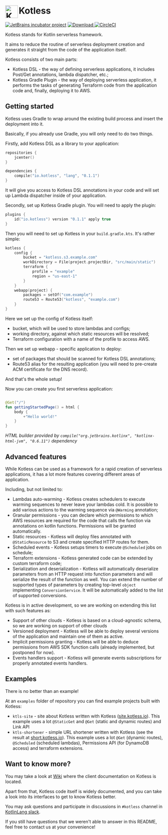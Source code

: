 <h1> <img align="left" width="40" height="40" src="https://site.kotless.io/favicon.apng" alt="Kotless Icon"> Kotless </h1>

[![JetBrains incubator project](https://jb.gg/badges/incubator-flat-square.svg)](https://confluence.jetbrains.com/display/ALL/JetBrains+on+GitHub)
[![Download](https://img.shields.io/badge/dynamic/json.svg?label=latest&query=name&style=flat-square&url=https%3A%2F%2Fapi.bintray.com%2Fpackages%2Ftanvd%2Fio.kotless%2Flang%2Fversions%2F_latest) ](https://bintray.com/tanvd/io.kotless/lang/_latestVersion)
[![CircleCI](https://img.shields.io/circleci/build/github/JetBrains/kotless.svg?style=flat-square)](https://circleci.com/gh/JetBrains/kotless)

Kotless stands for Kotlin serverless framework. 

It aims to reduce the routine of serverless deployment creation and generates it straight
from the code of the application itself. 

Kotless consists of two main parts:
* Kotless DSL - the way of defining serverless applications, it includes Post/Get annotations, lambda dispatcher, etc.;
* Kotless Gradle Plugin - the way of deploying serverless application, it performs the tasks of generating Terraform 
  code from the application code and, finally, deploying it to AWS.

## Getting started

Kotless uses Gradle to wrap around the existing build process and insert the deployment into it. 

Basically, if you already use Gradle, you will only need to do two things.

Firstly, add Kotless DSL as a library to your application:

```kotlin
repositories {
    jcenter()
}

dependencies {
    compile("io.kotless", "lang", "0.1.1")
}
```

It will give you access to Kotless DSL annotations in your code and will set up Lambda dispatcher inside of your application.

Secondly, set up Kotless Gradle plugin. You will need to apply the plugin:

```kotlin
plugins {
    id("io.kotless") version "0.1.1" apply true
}
```

Then you will need to set up Kotless in your `build.gradle.kts`. It's rather simple:

```kotlin
kotless {
    config {
        bucket = "kotless.s3.example.com"
        workDirectory = File(project.projectDir, "src/main/static")
        terraform {
            profile = "example"
            region = "us-east-1"
        }
    }
    webapp(project) {
        packages = setOf("com.example")
        route53 = Route53("kotless", "example.com")
    }
}
```

Here we set up the config of Kotless itself:
* bucket, which will be used to store lambdas and configs;
* working directory, against which static resources will be resolved;
* Terraform configuration with a name of the profile to access AWS.

Then we set up webapp - specific application to deploy: 
* set of packages that should be scanned for Kotless DSL annotations;
* Route53 alias for the resulting application (you will need to pre-create ACM certificate for the DNS record).

And that's the whole setup!

Now you can create you first serverless application:

```kotlin

@Get("/")
fun gettingStartedPage() = html {
    body {
        +"Hello world!"
    }
}
```

*HTML builder provided by `compile("org.jetbrains.kotlinx", "kotlinx-html-jvm", "0.6.11")` dependency*

## Advanced features

While Kotless can be used as a framework for a rapid creation of serverless
applications, it has a lot more features covering different areas of application.

Including, but not limited to:
* Lambdas auto-warming - Kotless creates schedulers to execute warming sequences to never leave your lambdas cold. 
  It is possible to add various actions to the warming sequence via `@Warming` annotation;
* Granular permissions - you can declare which permissions to which AWS resources are required for the code that
  calls the function via annotations on kotlin functions. Permissions will be granted automatically.
* Static resources - Kotless will deploy files annotated with `@StaticResource` to S3 and create specified HTTP 
  routes for them.
* Scheduled events - Kotless setups timers to execute `@Scheduled` jobs on schedule;
* Terraform extensions - Kotless generated code can be extended by custom terraform code;
* Serialization and deserialization - Kotless will automatically deserialize parameters from an HTTP request into 
  function parameters and will serialize the result of the function as well. You can extend the number of supported 
  types of parameters by creating top-level `object` implementing `ConversionService`. It will be automatically
  added to the list of supported conversions.

Kotless is in active development, so we are working on extending this list with such features as:
* Support of other clouds - Kotless is based on a cloud-agnostic schema, so we are working on support of other clouds
* Versioned deployment - Kotless will be able to deploy several versions of the application and maintain one of them
  as active.
* Implicit permissions granting - Kotless will be able to deduce permissions from AWS SDK function calls 
  (already implemented, but postponed for now).
* Events handlers support - Kotless will generate events subscriptions for properly annotated events handlers.

## Examples

There is no better than an example!

At an `examples` folder of repository you can find example projects built with Kotless:
* `ktls-site` - site about Kotless written with Kotless ([site.kotless.io](https://site.kotless.io)). 
This example uses a lot `@StaticGet` and `@Get` (static and dynamic routes) and Link API
* `ktls-shortener` - simple URL shortener written with Kotless (see the result at [short.kotless.io](https://short.kotless.io)). 
This example uses a lot `@Get` (dynamic routes), `@Scheduled` (scheduled lambdas), Permissions API (for DynamoDB access) and terraform extensions.

## Want to know more?

You may take a look at [Wiki](https://github.com/JetBrains/kotless/wiki) where the client documentation on Kotless is located.

Apart from that, Kotless code itself is widely documented, and you can take a look into its interfaces to get to know Kotless better. 

You may ask questions and participate in discussions in `#kotless` channel in [KotlinLang slack](http://slack.kotlinlang.org).

If you still have questions that we weren't able to answer in this README, feel free to contact us at your convenience!
